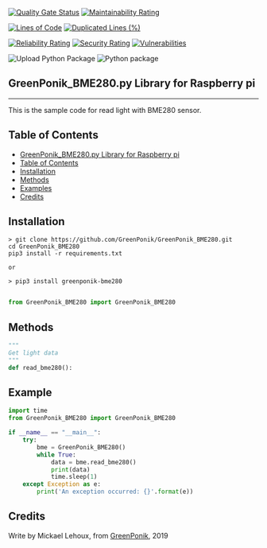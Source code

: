 [![Quality Gate Status](https://sonarcloud.io/api/project_badges/measure?project=GreenPonik_GreenPonik_BME280&metric=alert_status)](https://sonarcloud.io/dashboard?id=GreenPonik_GreenPonik_BME280)
[![Maintainability Rating](https://sonarcloud.io/api/project_badges/measure?project=GreenPonik_GreenPonik_BME280&metric=sqale_rating)](https://sonarcloud.io/dashboard?id=GreenPonik_GreenPonik_BME280)

[![Lines of Code](https://sonarcloud.io/api/project_badges/measure?project=GreenPonik_GreenPonik_BME280&metric=ncloc)](https://sonarcloud.io/dashboard?id=GreenPonik_GreenPonik_BME280)
[![Duplicated Lines (%)](https://sonarcloud.io/api/project_badges/measure?project=GreenPonik_GreenPonik_BME280&metric=duplicated_lines_density)](https://sonarcloud.io/dashboard?id=GreenPonik_GreenPonik_BME280)

[![Reliability Rating](https://sonarcloud.io/api/project_badges/measure?project=GreenPonik_GreenPonik_BME280&metric=reliability_rating)](https://sonarcloud.io/dashboard?id=GreenPonik_GreenPonik_BME280)
[![Security Rating](https://sonarcloud.io/api/project_badges/measure?project=GreenPonik_GreenPonik_BME280&metric=security_rating)](https://sonarcloud.io/dashboard?id=GreenPonik_GreenPonik_BME280)
[![Vulnerabilities](https://sonarcloud.io/api/project_badges/measure?project=GreenPonik_GreenPonik_BME280&metric=vulnerabilities)](https://sonarcloud.io/dashboard?id=GreenPonik_GreenPonik_BME280)


![Upload Python Package](https://github.com/GreenPonik/GreenPonik_BME280/workflows/Upload%20Python%20Package/badge.svg?event=release)
![Python package](https://github.com/GreenPonik/GreenPonik_BME280/workflows/Python%20package/badge.svg?event=push)


## GreenPonik_BME280.py Library for Raspberry pi
---------------------------------------------------------
This is the sample code for read light with BME280 sensor.


## Table of Contents

- [GreenPonik_BME280.py Library for Raspberry pi](#GreenPonikBME280py-library-for-raspberry-pi)
- [Table of Contents](#table-of-contents)
- [Installation](#installation)
- [Methods](#methods)
- [Examples](#examples)
- [Credits](#credits)


## Installation
```shell
> git clone https://github.com/GreenPonik/GreenPonik_BME280.git
cd GreenPonik_BME280
pip3 install -r requirements.txt

or 

> pip3 install greenponik-bme280
```
```Python

from GreenPonik_BME280 import GreenPonik_BME280

```

## Methods

```python
"""
Get light data
"""
def read_bme280():

```

## Example
```Python
import time
from GreenPonik_BME280 import GreenPonik_BME280

if __name__ == "__main__":
    try:
        bme = GreenPonik_BME280()
        while True:
            data = bme.read_bme280()
            print(data)
            time.sleep(1)
    except Exception as e:
        print('An exception occurred: {}'.format(e))

```

## Credits
Write by Mickael Lehoux, from [GreenPonik](https://www.greenponik.com), 2019
